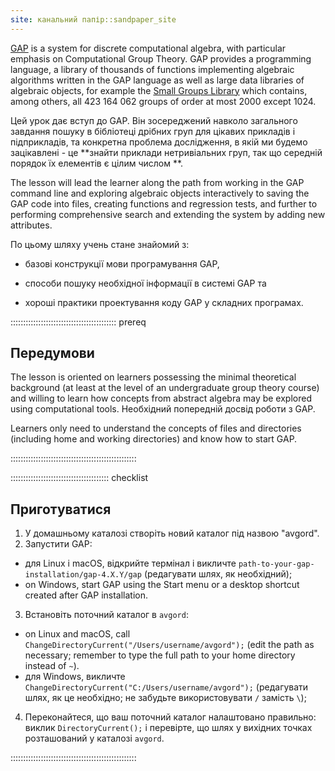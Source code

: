 ```yaml
---
site: канальний папір::sandpaper_site
---
```


[GAP](https://www.gap-system.org) is a system for discrete computational algebra,
with particular emphasis on Computational Group Theory. GAP provides a
programming language, a library of thousands of functions implementing algebraic
algorithms written in the GAP language as well as large data libraries of algebraic
objects, for example the [Small Groups Library](https://gap-packages.github.io/smallgrp/)
which contains, among others, all 423 164 062 groups of order at most 2000 except 1024.

Цей урок дає вступ до GAP. Він зосереджений навколо загального завдання
пошуку в бібліотеці дрібних груп для цікавих прикладів і підприкладів,
та конкретна проблема дослідження, в якій ми будемо зацікавлені - це \*\*знайти
приклади нетривіальних груп, так що середній порядок їх елементів є цілим числом \*\*.

The lesson will lead the learner along the path from working in the GAP command
line and exploring algebraic objects interactively to saving the GAP code into
files, creating functions and regression tests, and further to performing
comprehensive search and extending the system by adding new attributes.

По цьому шляху учень стане знайомий з:

- базові конструкції мови програмування GAP,

- способи пошуку необхідної інформації в системі GAP та

- хороші практики проектування коду GAP у складних програмах.

::::::::::::::::::::::::::::::::::::::::::  prereq

## Передумови

The lesson is oriented on learners possessing the minimal theoretical
background (at least at the level of an undergraduate group theory course)
and willing to learn how concepts from abstract algebra may be
explored using computational tools.
Необхідний попередній досвід роботи з GAP.

Learners only need to understand the concepts of files and directories
(including home and working directories) and know how to start GAP.

::::::::::::::::::::::::::::::::::::::::::::::::::

:::::::::::::::::::::::::::::::::::::::  checklist

## Приготуватися

1. У домашньому каталозі створіть новий каталог під назвою "avgord".
2. Запустити GAP:

- для Linux і macOS, відкрийте термінал і викличте `path-to-your-gap-installation/gap-4.X.Y/gap`
  (редагувати шлях, як необхідний);
- on Windows, start GAP using the Start menu or a desktop shortcut
  created after GAP installation.

3. Встановіть поточний каталог в `avgord`:

- on Linux and macOS, call `ChangeDirectoryCurrent("/Users/username/avgord");`
  (edit the path as necessary; remember to type the full path to your home
  directory instead of `~`).
- для Windows, викличте `ChangeDirectoryCurrent("C:/Users/username/avgord");`
  (редагувати шлях, як це необхідно; не забудьте використовувати `/` замість `\`);

4. Переконайтеся, що ваш поточний каталог налаштовано правильно: виклик `DirectoryCurrent();`
  і перевірте, що шлях у вихідних точках розташований у каталозі `avgord`.

::::::::::::::::::::::::::::::::::::::::::::::::::


